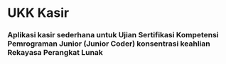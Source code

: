 # UKK Kasir

### Aplikasi kasir sederhana untuk Ujian Sertifikasi Kompetensi Pemrograman Junior (Junior Coder) konsentrasi keahlian Rekayasa Perangkat Lunak
